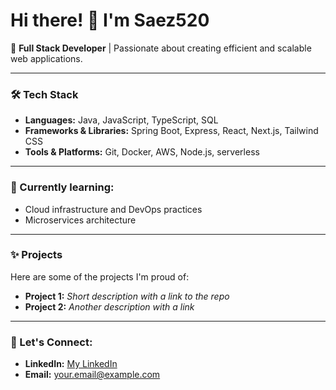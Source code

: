 # Hi there! 👋 I'm Saez520

🚀 **Full Stack Developer** | Passionate about creating efficient and scalable web applications.

---

### 🛠️ Tech Stack
- **Languages:** Java, JavaScript, TypeScript, SQL
- **Frameworks & Libraries:** Spring Boot, Express, React, Next.js, Tailwind CSS
- **Tools & Platforms:** Git, Docker, AWS, Node.js, serverless

---

### 🌱 Currently learning:
- Cloud infrastructure and DevOps practices
- Microservices architecture

---

### ✨ Projects
Here are some of the projects I'm proud of:
- **Project 1:** _Short description with a link to the repo_ 
- **Project 2:** _Another description with a link_

---

### 💬 Let's Connect:
- **LinkedIn:** [My LinkedIn](https://www.linkedin.com/in/juan-saez-482a81236)
- **Email:** your.email@example.com

<!--
**Saez520/Saez520** is a ✨ _special_ ✨ repository because its `README.md` (this file) appears on your GitHub profile.

Here are some ideas to get you started:

- 🔭 I’m currently working on ...
- 🌱 I’m currently learning ...
- 👯 I’m looking to collaborate on ...
- 🤔 I’m looking for help with ...
- 💬 Ask me about ...
- 📫 How to reach me: ...
- 😄 Pronouns: ...
- ⚡ Fun fact: ...
-->
